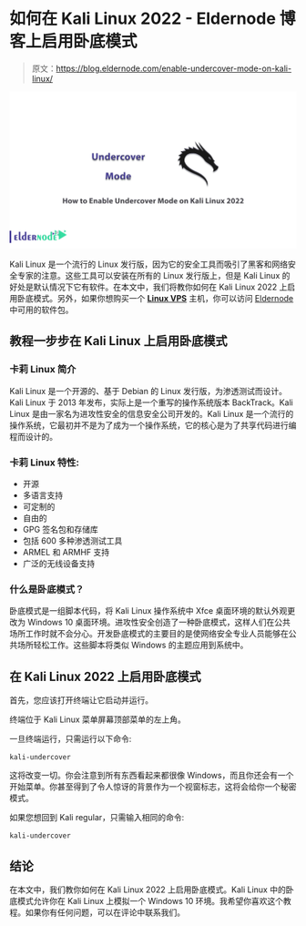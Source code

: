 # 如何在 Kali Linux 2022 - Eldernode 博客上启用卧底模式

> 原文：<https://blog.eldernode.com/enable-undercover-mode-on-kali-linux/>

![How to Enable Undercover Mode on Kali Linux 2022](img/0bd1202d1a0417dd558d3b80a3fe88d3.png)

Kali Linux 是一个流行的 Linux 发行版，因为它的安全工具而吸引了黑客和网络安全专家的注意。这些工具可以安装在所有的 Linux 发行版上，但是 Kali Linux 的好处是默认情况下它有软件。在本文中，我们将教你如何在 Kali Linux 2022 上启用卧底模式。另外，如果你想购买一个 [**Linux VPS**](https://eldernode.com/linux-vps/) 主机，你可以访问 [Eldernode](https://eldernode.com/) 中可用的软件包。

## **教程一步步在 Kali Linux 上启用卧底模式**

### **卡莉 Linux 简介**

Kali Linux 是一个开源的、基于 Debian 的 Linux 发行版，为渗透测试而设计。Kali Linux 于 2013 年发布，实际上是一个重写的操作系统版本 BackTrack。Kali Linux 是由一家名为进攻性安全的信息安全公司开发的。Kali Linux 是一个流行的操作系统，它最初并不是为了成为一个操作系统，它的核心是为了共享代码进行编程而设计的。

### **卡莉 Linux 特性:**

*   开源
*   多语言支持
*   可定制的
*   自由的
*   GPG 签名包和存储库
*   包括 600 多种渗透测试工具
*   ARMEL 和 ARMHF 支持
*   广泛的无线设备支持

### **什么是卧底模式？**

卧底模式是一组脚本代码，将 Kali Linux 操作系统中 Xfce 桌面环境的默认外观更改为 Windows 10 桌面环境。进攻性安全创造了一种卧底模式，这样人们在公共场所工作时就不会分心。开发卧底模式的主要目的是使网络安全专业人员能够在公共场所轻松工作。这些脚本将类似 Windows 的主题应用到系统中。

## **在 Kali Linux 2022** 上启用卧底模式

首先，您应该打开终端让它启动并运行。

终端位于 Kali Linux 菜单屏幕顶部菜单的左上角。

一旦终端运行，只需运行以下命令:

```
kali-undercover
```

这将改变一切。你会注意到所有东西看起来都很像 Windows，而且你还会有一个开始菜单。你甚至得到了令人惊讶的背景作为一个视窗标志，这将会给你一个秘密模式。

如果您想回到 Kali regular，只需输入相同的命令:

```
kali-undercover
```

## 结论

在本文中，我们教你如何在 Kali Linux 2022 上启用卧底模式。Kali Linux 中的卧底模式允许你在 Kali Linux 上模拟一个 Windows 10 环境。我希望你喜欢这个教程。如果你有任何问题，可以在评论中联系我们。